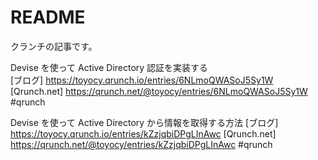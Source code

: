 # README
クランチの記事です。

Devise を使って Active Directory 認証を実装する  
[ブログ] https://toyocy.qrunch.io/entries/6NLmoQWASoJ5Sy1W  
[Qrunch.net] https://qrunch.net/@toyocy/entries/6NLmoQWASoJ5Sy1W #qrunch  

Devise を使って Active Directory から情報を取得する方法
[ブログ] https://toyocy.qrunch.io/entries/kZzjqbiDPgLInAwc
[Qrunch.net] https://qrunch.net/@toyocy/entries/kZzjqbiDPgLInAwc #qrunch  